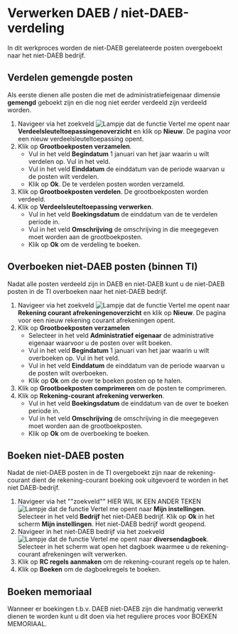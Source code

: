 # Verwerken DAEB / niet-DAEB-verdeling

In dit werkproces worden de niet-DAEB gerelateerde posten overgeboekt naar het niet-DAEB bedrijf.

## Verdelen gemengde posten

Als eerste  dienen alle posten die met de administratiefeigenaar dimensie **gemengd** geboekt zijn en die nog niet eerder verdeeld zijn verdeeld worden. 

1. Navigeer via het zoekveld ![Lampje dat de functie Vertel me opent](https://docs.microsoft.com/nl-NL/dynamics365/business-central/media/ui-search/search_small.png "Vertel me wat u wilt doen") naar **Verdeelsleuteltoepassingenoverzicht** en klik op **Nieuw**. De pagina voor een nieuw verdeelsleuteltoepassing opent.
2. Klik op **Grootboekposten verzamelen**. 
	- Vul in het veld **Begindatum** 1 januari van het jaar waarin u wilt verdelen op. Vul in het veld.
	- Vul in het veld **Einddatum** de einddatum van de periode waarvan u de posten wilt verdelen. 
	- Klik op **Ok**. De te verdelen posten worden verzameld. 
3. Klik op **Grootboekposten verdelen**. De grootboekposten worden verdeeld. 
4. Klik op **Verdeelsleuteltoepassing verwerken**. 
	- Vul in het veld **Boekingsdatum** de einddatum van de te verdelen periode in. 
	- Vul in het veld **Omschrijving** de omschrijving in die meegegeven moet worden aan de grootboekposten. 
	- Klik op **Ok** om de verdeling te boeken. 

## Overboeken niet-DAEB posten (binnen TI)

Nadat alle posten verdeeld zijn in DAEB en niet-DAEB kunt u de niet-DAEB posten in de TI overboeken naar het niet-DAEB bedrijf. 

1. Navigeer via het zoekveld ![Lampje dat de functie Vertel me opent](https://docs.microsoft.com/nl-NL/dynamics365/business-central/media/ui-search/search_small.png "Vertel me wat u wilt doen") naar **Rekening courant afrekeningenoverzicht** en klik op **Nieuw**. De pagina voor een nieuw rekening courant afrekeningen opent.
2. Klik op **Grootboekposten verzamelen**
	- Selecteer in het veld **Administratief eigenaar** de administrative eigenaar waarvoor u de posten over wilt boeken. 	
	- Vul in het veld **Begindatum** 1 januari van het jaar waarin u wilt overboeken op. Vul in het veld.
	- Vul in het veld **Einddatum** de einddatum van de periode waarvan u de posten wilt overboeken. 
	- Klik op **Ok** om de over te boeken posten op te halen. 
3. Klik op **Grootboekposten comprimeren** om de posten te comprimeren. 
4. Klik op **Rekening-courant afrekening verwerken**. 
	- Vul in het veld **Boekingsdatum** de einddatum van de over te boeken periode in. 
	- Vul in het veld **Omschrijving** de omschrijving in die meegegeven moet worden aan de grootboekposten. 
	- Klik op **Ok** om de overboeking te boeken. 

## Boeken niet-DAEB posten

Nadat de niet-DAEB posten in de TI overgeboekt zijn naar de rekening-courant dient de rekening-courant boeking ook uitgevoerd te worden in het niet DAEB-bedrijf. 

1. Navigeer via het ""zoekveld"" HIER WIL IK EEN ANDER TEKEN![Lampje dat de functie Vertel me opent](https://docs.microsoft.com/nl-NL/dynamics365/business-central/media/ui-search/search_small.png "Vertel me wat u wilt doen") naar **Mijn instellingen**. Selecteer in het veld **Bedrijf** het niet-DAEB bedrijf. Klik op **Ok** in het scherm **Mijn instellingen**. Het niet-DAEB bedrijf wordt geopend. 
2. Navigeer in het niet-DAEB bedrijf via het zoekveld ![Lampje dat de functie Vertel me opent](https://docs.microsoft.com/nl-NL/dynamics365/business-central/media/ui-search/search_small.png "Vertel me wat u wilt doen") naar **diversendagboek**. Selecteer in het scherm wat open het dagboek waarmee u de rekening-courant afrekeningen wilt verwerken. 
3. Klik op **RC regels aanmaken** om de rekening-courant regels op te halen. 
4. Klik op **Boeken** om de dagboekregels te boeken. 

## Boeken memoriaal

Wanneer er boekingen t.b.v. DAEB niet-DAEB zijn die handmatig verwerkt dienen te worden kunt u dit doen via het reguliere proces voor BOEKEN MEMORIAAL. 
<!--stackedit_data:
eyJoaXN0b3J5IjpbMTUwOTM4NjAxM119
-->